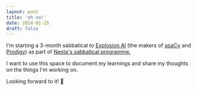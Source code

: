 ```yaml
---
layout: post
title: 'oh no!'
date: 2024-01-25
draft: false
---
```


I'm starting a 3-month sabbatical to [Explosion AI](https://explosion.ai) (the makers of [spaCy](https://spacy.io) and [Prodigy](https://prodi.gy)) as part of [Nesta's sabbatical programme.](https://www.nesta.org.uk/)

 I want to use this space to document my learnings and share my thoughts on the things I'm working on. 

Looking forward to it! 🚀